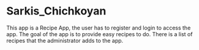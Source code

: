 # Sarkis_Chichkoyan

This app is a Recipe App, the user has to register and login to access the app. The goal of the app is to provide easy recipes to do. There is a list of recipes that the administrator adds to the app. 
